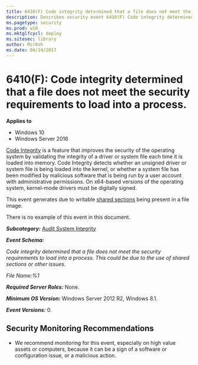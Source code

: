 ```yaml
---
title: 6410(F) Code integrity determined that a file does not meet the security requirements to load into a process. (Windows 10)
description: Describes security event 6410(F) Code integrity determined that a file does not meet the security requirements to load into a process.
ms.pagetype: security
ms.prod: w10
ms.mktglfcycl: deploy
ms.sitesec: library
author: Mir0sh
ms.date: 04/19/2017
---
```


# 6410(F): Code integrity determined that a file does not meet the security requirements to load into a process.

**Applies to**
-   Windows 10
-   Windows Server 2016


[Code Integrity](https://technet.microsoft.com/en-us/library/dd348642(v=ws.10).aspx) is a feature that improves the security of the operating system by validating the integrity of a driver or system file each time it is loaded into memory. Code Integrity detects whether an unsigned driver or system file is being loaded into the kernel, or whether a system file has been modified by malicious software that is being run by a user account with administrative permissions. On x64-based versions of the operating system, kernel-mode drivers must be digitally signed.

This event generates due to writable [shared sections](https://msdn.microsoft.com/en-us/library/windows/desktop/cc307397.aspx) being present in a file image.

There is no example of this event in this document.

***Subcategory:***&nbsp;[Audit System Integrity](audit-system-integrity.md)

***Event Schema:***

*Code integrity determined that a file does not meet the security requirements to load into a process. This could be due to the use of shared sections or other issues.*

*File Name:%1*

***Required Server Roles:*** None.

***Minimum OS Version:*** Windows Server 2012 R2, Windows 8.1.

***Event Versions:*** 0.

## Security Monitoring Recommendations

-   We recommend monitoring for this event, especially on high value assets or computers, because it can be a sign of a software or configuration issue, or a malicious action.



